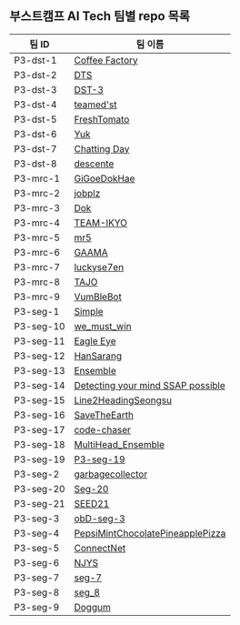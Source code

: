 

## 부스트캠프 AI Tech 팀별 repo 목록

| 팀 ID      | 팀 이름                             |
|-----------|------------------------------------|
| P3-dst-1  | [Coffee Factory                   ](https://github.com/bcaitech1/p3-dst-coffee-factory                       ) |
| P3-dst-2  | [DTS                              ](https://github.com/bcaitech1/p3-dst-dts                                  ) |
| P3-dst-3  | [DST-3                            ](https://github.com/bcaitech1/p3-dst-dst-3                                ) |
| P3-dst-4  | [teamed'st                        ](https://github.com/bcaitech1/p3-dst-teamed-st                            ) |
| P3-dst-5  | [FreshTomato                      ](https://github.com/bcaitech1/p3-dst-freshtomato                          ) |
| P3-dst-6  | [Yuk                              ](https://github.com/bcaitech1/p3-dst-yuk                                  ) |
| P3-dst-7  | [Chatting Day                     ](https://github.com/bcaitech1/p3-dst-chatting-day                         ) |
| P3-dst-8  | [descente                         ](https://github.com/bcaitech1/p3-dst-descente                             ) |
| P3-mrc-1  | [GiGoeDokHae                      ](https://github.com/bcaitech1/p3-mrc-gigoedokhae                          ) |
| P3-mrc-2  | [jobplz                           ](https://github.com/bcaitech1/p3-mrc-jobplz                               ) |
| P3-mrc-3  | [Dok                              ](https://github.com/bcaitech1/p3-mrc-dok                                  ) |
| P3-mrc-4  | [TEAM-IKYO                        ](https://github.com/bcaitech1/p3-mrc-team-ikyo                            ) |
| P3-mrc-5  | [mr5                              ](https://github.com/bcaitech1/p3-mrc-mr5                                  ) |
| P3-mrc-6  | [GAAMA                            ](https://github.com/bcaitech1/p3-mrc-gaama/                               ) |
| P3-mrc-7  | [luckyse7en                       ](https://github.com/bcaitech1/p3-mrc-mrc-7-luckyse7en                     ) |
| P3-mrc-8  | [TAJO                             ](https://github.com/bcaitech1/p3-mrc-tajo                                 ) |
| P3-mrc-9  | [VumBleBot                        ](https://github.com/bcaitech1/p3-mrc-vumblebot                            ) |
| P3-seg-1  | [Simple                           ](https://github.com/bcaitech1/p3-ims-obd-simple                           ) |
| P3-seg-10 | [we_must_win                      ](https://github.com/bcaitech1/p3-ims-obd-we_must_win                      ) |
| P3-seg-11 | [Eagle Eye                        ](https://github.com/bcaitech1/p3-ims-obd-eagle-eye                        ) |
| P3-seg-12 | [HanSarang                        ](https://github.com/bcaitech1/p3-ims-obd-hansarang                        ) |
| P3-seg-13 | [Ensemble                         ](https://github.com/bcaitech1/p3-ims-obd-ensemble                         ) |
| P3-seg-14 | [Detecting your mind SSAP possible](https://github.com/bcaitech1/p3-ims-obd-detecting-your-mind-ssap-possible) |
| P3-seg-15 | [Line2HeadingSeongsu              ](https://github.com/orgs/bcaitech1/teams/line2headingseongsu              ) |
| P3-seg-16 | [SaveTheEarth                     ](https://github.com/bcaitech1/p3-ims-obd-savetheearth                     ) |
| P3-seg-17 | [code-chaser                      ](https://github.com/bcaitech1/p3-ims-obd-code-chaser                      ) |
| P3-seg-18 | [MultiHead_Ensemble               ](https://github.com/bcaitech1/p3-ims-obd-multihead_ensemble               ) |
| P3-seg-19 | [P3-seg-19                        ](https://github.com/bcaitech1/p3-ims-obd-p3-seg-19                        ) |
| P3-seg-2  | [garbagecollector                 ](https://github.com/bcaitech1/p3-ims-obd-garbagecollector                 ) |
| P3-seg-20 | [Seg-20                           ](https://github.com/bcaitech1/p3-ims-obd-seg-20                           ) |
| P3-seg-21 | [SEED21                           ](https://github.com/bcaitech1/p3-ims-obd-seed21                           ) |
| P3-seg-3  | [obD-seg-3                        ](https://github.com/bcaitech1/p3-ims-obd-obd-seg-3                        ) |
| P3-seg-4  | [PepsiMintChocolatePineapplePizza ](https://github.com/bcaitech1/p3-ims-obd-pepsimintchocolatepineapplepizza ) |
| P3-seg-5  | [ConnectNet                       ](https://github.com/bcaitech1/p3-ims-obd-connectnet                       ) |
| P3-seg-6  | [NJYS                             ](https://github.com/bcaitech1/p3-ims-obd-njys                             ) |
| P3-seg-7  | [seg-7                            ](https://github.com/bcaitech1/p3-ims-obd-p3-seg-7                         ) |
| P3-seg-8  | [seg_8                            ](https://github.com/bcaitech1/p3-ims-obd-seg_8                            ) |
| P3-seg-9  | [Doggum                           ](https://github.com/bcaitech1/p3-ims-obd-doggum                           ) |
